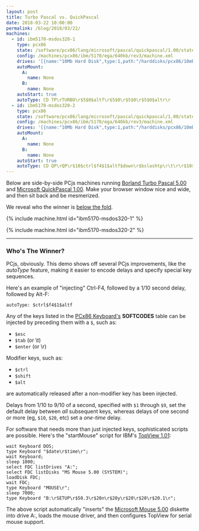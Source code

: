 ```yaml
---
layout: post
title: Turbo Pascal vs. QuickPascal
date: 2018-03-22 10:00:00
permalink: /blog/2018/03/22/
machines:
  - id: ibm5170-msdos320-1
    type: pcx86
    state: /software/pcx86/lang/microsoft/pascal/quickpascal/1.00/state.json
    config: /machines/pcx86/ibm/5170/ega/640kb/rev3/machine.xml
    drives: '[{name:"10Mb Hard Disk",type:1,path:"/harddisks/pcx86/10mb/MSDOS320-C400.json"}]'
    autoMount:
      A:
        name: None
      B:
        name: None
    autoStart: true
    autoType: CD TP\rTURBO\r$5$0$altf\r$5$0\r$5$0\r$5$0$altr\r
  - id: ibm5170-msdos320-2
    type: pcx86
    state: /software/pcx86/lang/microsoft/pascal/quickpascal/1.00/state.json
    config: /machines/pcx86/ibm/5170/ega/640kb/rev3/machine.xml
    drives: '[{name:"10Mb Hard Disk",type:1,path:"/harddisks/pcx86/10mb/MSDOS320-C400.json"}]'
    autoMount:
      A:
        name: None
      B:
        name: None
    autoStart: true
    autoType: CD QP\rQP\r$10$ctrl$f4$1$altf$down\r$bslashtp\r\t\r\r$10$altr$down\r
---
```


Below are side-by-side PCjs machines running
[Borland Turbo Pascal 5.00](/software/pcx86/lang/borland/pascal/5.00/) and
[Microsoft QuickPascal 1.00](/software/pcx86/lang/microsoft/pascal/quickpascal/1.00/).  Make your browser window
nice and wide, and then sit back and be mesmerized.

We reveal who the winner is [below the fold](#whos-the-winner). 

{% include machine.html id="ibm5170-msdos320-1" %}

{% include machine.html id="ibm5170-msdos320-2" %}

---

### Who's The Winner?

PCjs, obviously.  This demo shows off several PCjs improvements, like the *autoType* feature,
making it easier to encode delays and specify special key sequences.

Here's an example of "injecting" Ctrl-F4, followed by a 1/10 second delay, followed by Alt-F:

    autoType: $ctrl$f4$1$altf

Any of the keys listed in the [PCx86 Keyboard's](/machines/pcx86/modules/v2/keyboard.js) **SOFTCODES** table can be
injected by preceding them with a `$`, such as:

- `$esc`
- `$tab` (or \t)
- `$enter` (or \r)

Modifier keys, such as:

- `$ctrl`
- `$shift`
- `$alt`

are automatically released after a non-modifier key has been injected.

Delays from 1/10 to 9/10 of a second, specified with `$1` through `$9`, set the default delay between *all*
subsequent keys, whereas delays of one second or more (eg, `$10`, `$20`, etc) set a *one-time* delay.

For software that needs more than just injected keys, sophisticated scripts are possible.  Here's the "startMouse"
script for IBM's [TopView 1.01](/software/pcx86/sys/ext/ibm/topview/1.01/debugger/):

    wait Keyboard DOS;
    type Keyboard "$date\r$time\r";
    wait Keyboard;
    sleep 1000;
    select FDC listDrives "A:";
    select FDC listDisks "MS Mouse 5.00 (SYSTEM)";
    loadDisk FDC;
    wait FDC;
    type Keyboard "MOUSE\r";
    sleep 7000;
    type Keyboard "B:\rSETUP\r$50.3\r$20n\r$20y\r$20\r$20\r$20.1\r";

The above script automatically "inserts" the [Microsoft Mouse 5.00](/software/pcx86/dev/mouse/microsoft/5.00/) diskette
into drive A:, loads the mouse driver, and then configures TopView for serial mouse support.
